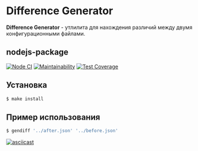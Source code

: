 # Difference Generator
**Difference Generator** - утлилита для нахождения различий между двумя конфигурационными файлами.

## nodejs-package
[![Node CI](https://github.com/iuserkv/frontend-project-lvl2/workflows/CI/badge.svg)](https://github.com/iuserkv/frontend-project-lvl2/actions)
[![Maintainability](https://api.codeclimate.com/v1/badges/42ff81a71c784afc2a6f/maintainability)](https://codeclimate.com/github/iuserkv/frontend-project-lvl2/maintainability)
[![Test Coverage](https://api.codeclimate.com/v1/badges/42ff81a71c784afc2a6f/test_coverage)](https://codeclimate.com/github/iuserkv/frontend-project-lvl2/test_coverage)

## Установка
```sh
$ make install
```

## Пример использования
```sh
$ gendiff '../after.json' '../before.json'
```
[![asciicast](https://asciinema.org/a/JHMnWQm18SD78vAwMXARUM9CO.png)](https://asciinema.org/a/JHMnWQm18SD78vAwMXARUM9CO)
